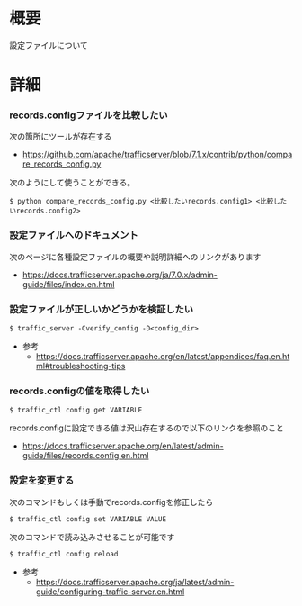 # 概要
設定ファイルについて

# 詳細

### records.configファイルを比較したい
次の箇所にツールが存在する
- https://github.com/apache/trafficserver/blob/7.1.x/contrib/python/compare_records_config.py

次のようにして使うことができる。
```
$ python compare_records_config.py <比較したいrecords.config1> <比較したいrecords.config2>
```

### 設定ファイルへのドキュメント
次のページに各種設定ファイルの概要や説明詳細へのリンクがあります
- https://docs.trafficserver.apache.org/ja/7.0.x/admin-guide/files/index.en.html

### 設定ファイルが正しいかどうかを検証したい
```
$ traffic_server -Cverify_config -D<config_dir>
```

- 参考
  - https://docs.trafficserver.apache.org/en/latest/appendices/faq.en.html#troubleshooting-tips

### records.configの値を取得したい
```
$ traffic_ctl config get VARIABLE
```

records.configに設定できる値は沢山存在するので以下のリンクを参照のこと
- https://docs.trafficserver.apache.org/en/latest/admin-guide/files/records.config.en.html

### 設定を変更する
次のコマンドもしくは手動でrecords.configを修正したら
```
$ traffic_ctl config set VARIABLE VALUE
```

次のコマンドで読み込みさせることが可能です
```
$ traffic_ctl config reload
```

- 参考
  - https://docs.trafficserver.apache.org/ja/latest/admin-guide/configuring-traffic-server.en.html
